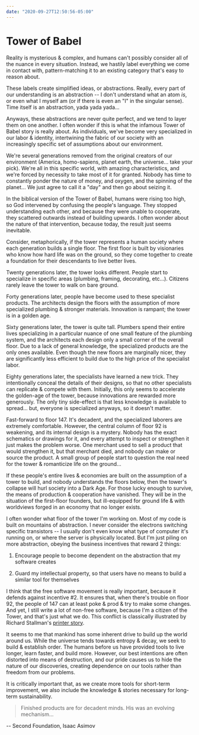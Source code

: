 ```yaml
---
date: "2020-09-27T12:50:56-05:00"
---
```


# Tower of Babel

Reality is mysterious & complex, and humans can't possibly consider all of the nuance in every situation. Instead, we hastily label everything we come in contact with, pattern-matching it to an existing category that's easy to reason about.

These labels create simplified ideas, or abstractions. Really, every part of our understanding is an abstraction -- I don't understand what an atom _is_, or even what I myself am (or if there is even an "I" in the singular sense). Time itself is an abstraction, yada yada yada...

Anyways, these abstractions are never quite perfect, and we tend to layer them on one another. I often wonder if this is what the infamous Tower of Babel story is really about. As individuals, we've become very specialized in our labor & identity, intertwining the fabric of our society with an increasingly specific set of assumptions about our environment.

We're several generations removed from the original creators of our environment (America, homo-sapiens, planet earth, the universe... take your pick). We're all in this specific world, with amazing characteristics, and we're forced by necessity to take most of it for granted. Nobody has time to constantly ponder the nature of money, and oxygen, and the spinning of the planet... We just agree to call it a "day" and then go about seizing it.

In the biblical version of the Tower of Babel, humans were rising too high, so God intervened by confusing the people's language. They stopped understanding each other, and because they were unable to cooperate, they scattered outwards instead of building upwards. I often wonder about the nature of that intervention, because today, the result just seems inevitable.

Consider, metaphorically, if the tower represents a human society where each generation builds a single floor. The first floor is built by visionaries who know how hard life was on the ground, so they come together to create a foundation for their descendants to live better lives.

Twenty generations later, the tower looks different. People start to specialize in specific areas (plumbing, framing, decorating, etc...). Citizens rarely leave the tower to walk on bare ground.

Forty generations later, people have become used to these specialist products. The architects design the floors with the assumption of more specialized plumbing & stronger materials. Innovation is rampant; the tower is in a golden age.

Sixty generations later, the tower is quite tall. Plumbers spend their entire lives specializing in a particular nuance of one small feature of the plumbing system, and the architects each design only a small corner of the overall floor. Due to a lack of general knowledge, the specialized products are the only ones available. Even though the new floors are marginally nicer, they are significantly less efficient to build due to the high price of the specialist labor.

Eighty generations later, the specialists have learned a new trick. They intentionally conceal the details of their designs, so that no other specialists can replicate & compete with them. Initially, this only seems to accelerate the golden-age of the tower, because innovations are rewarded more generously. The only tiny side-effect is that less knowledge is available to spread... but, everyone is specialized anyways, so it doesn't matter.

Fast-forward to floor 147. It's decadent, and the specialized laborers are extremely comfortable. However, the central column of floor 92 is weakening, and its internal design is a mystery. Nobody has the exact schematics or drawings for it, and every attempt to inspect or strengthen it just makes the problem worse. One merchant used to sell a product that would strengthen it, but that merchant died, and nobody can make or source the product. A small group of people start to question the real need for the tower & romanticize life on the ground...

If these people's entire lives & economies are built on the assumption of a tower to build, and nobody understands the floors below, then the tower's collapse will hurl society into a Dark Age. For those lucky enough to survive, the means of production & cooperation have vanished. They will be in the situation of the first-floor founders, but ill-equipped for ground life & with worldviews forged in an economy that no longer exists.

I often wonder what floor of the tower I'm working on. Most of my code is built on mountains of abstraction. I never consider the electrons switching specific transistors -- I usually don't even know what type of computer it's running on, or where the server is physically located. But I'm just piling on more abstraction, obeying the business incentives that reward 2 things:

1) Encourage people to become dependent on the abstraction that my software creates

2) Guard my intellectual property, so that users have no means to build a similar tool for themselves

I think that the free software movement is really important, because it defends against incentive #2. It ensures that, when there's trouble on floor 92, the people of 147 can at least poke & prod & try to make some changes. And yet, I still write a lot of non-free software, because I'm a citizen of the Tower, and that's just what we do. This conflict is classically illustrated by Richard Stallman's [printer story](https://www.fsf.org/blogs/community/201cthe-printer-story201d-redux-a-testimonial-about-the-injustice-of-proprietary-firmware).

It seems to me that mankind has some inherent drive to build up the world around us. While the universe tends towards entropy & decay, we seek to build & establish order. The humans before us have provided tools to live longer, learn faster, and build more. However, our best intentions are often distorted into means of destruction, and our pride causes us to hide the nature of our discoveries, creating dependence on our tools rather than freedom from our problems.

It is critically important that, as we create more tools for short-term improvement, we also include the knowledge & stories necessary for long-term sustainability.

> Finished products are for decadent minds. His was an evolving mechanism...

-- Second Foundation, Isaac Asimov

